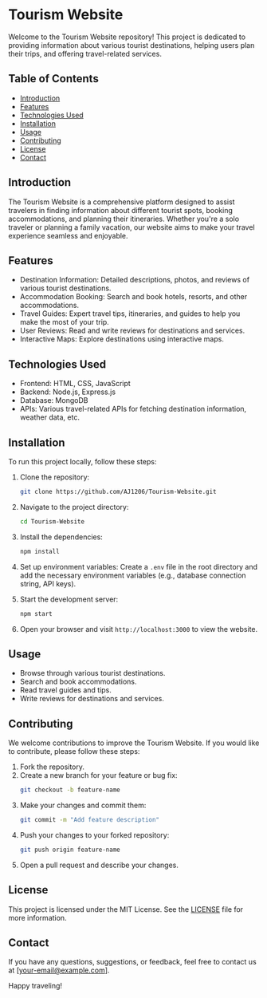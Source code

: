 # Tourism Website

Welcome to the Tourism Website repository! This project is dedicated to providing information about various tourist destinations, helping users plan their trips, and offering travel-related services.

## Table of Contents

- [Introduction](#introduction)
- [Features](#features)
- [Technologies Used](#technologies-used)
- [Installation](#installation)
- [Usage](#usage)
- [Contributing](#contributing)
- [License](#license)
- [Contact](#contact)

## Introduction

The Tourism Website is a comprehensive platform designed to assist travelers in finding information about different tourist spots, booking accommodations, and planning their itineraries. Whether you're a solo traveler or planning a family vacation, our website aims to make your travel experience seamless and enjoyable.

## Features

- Destination Information: Detailed descriptions, photos, and reviews of various tourist destinations.
- Accommodation Booking: Search and book hotels, resorts, and other accommodations.
- Travel Guides: Expert travel tips, itineraries, and guides to help you make the most of your trip.
- User Reviews: Read and write reviews for destinations and services.
- Interactive Maps: Explore destinations using interactive maps.

## Technologies Used

- Frontend: HTML, CSS, JavaScript
- Backend: Node.js, Express.js
- Database: MongoDB
- APIs: Various travel-related APIs for fetching destination information, weather data, etc.

## Installation

To run this project locally, follow these steps:

1. Clone the repository:
   ```bash
   git clone https://github.com/AJ1206/Tourism-Website.git
   ```

2. Navigate to the project directory:
   ```bash
   cd Tourism-Website
   ```

3. Install the dependencies:
   ```bash
   npm install
   ```

4. Set up environment variables:
   Create a `.env` file in the root directory and add the necessary environment variables (e.g., database connection string, API keys).

5. Start the development server:
   ```bash
   npm start
   ```

6. Open your browser and visit `http://localhost:3000` to view the website.

## Usage

- Browse through various tourist destinations.
- Search and book accommodations.
- Read travel guides and tips.
- Write reviews for destinations and services.

## Contributing

We welcome contributions to improve the Tourism Website. If you would like to contribute, please follow these steps:

1. Fork the repository.
2. Create a new branch for your feature or bug fix:
   ```bash
   git checkout -b feature-name
   ```
3. Make your changes and commit them:
   ```bash
   git commit -m "Add feature description"
   ```
4. Push your changes to your forked repository:
   ```bash
   git push origin feature-name
   ```
5. Open a pull request and describe your changes.

## License

This project is licensed under the MIT License. See the [LICENSE](LICENSE) file for more information.

## Contact

If you have any questions, suggestions, or feedback, feel free to contact us at [your-email@example.com].

Happy traveling!
